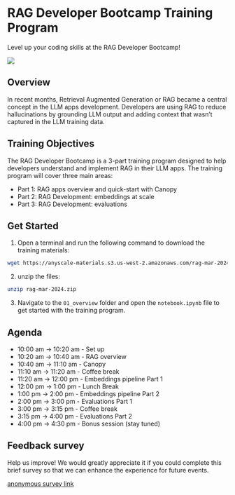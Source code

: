 # RAG Developer Bootcamp Training Program

Level up your coding skills at the RAG Developer Bootcamp!

<img src="https://img.evbuc.com/https%3A%2F%2Fcdn.evbuc.com%2Fimages%2F693207549%2F1858223624353%2F1%2Foriginal.20240208-192428?w=940&auto=format%2Ccompress&q=75&sharp=10&rect=0%2C0%2C2160%2C1080&s=b6c48669e4026108c2a56859d5b38d1e">


## Overview

In recent months, Retrieval Augmented Generation or RAG became a central concept in the LLM apps development. Developers are using RAG to reduce hallucinations by grounding LLM output and adding context that wasn’t captured in the LLM training data.


## Training Objectives

The RAG Developer Bootcamp is a 3-part training program designed to help developers understand and implement RAG in their LLM apps. The training program will cover three main areas:
- Part 1: RAG apps overview and quick-start with Canopy
- Part 2: RAG Development: embeddings at scale
- Part 3: RAG Development: evaluations

## Get Started

1. Open a terminal and run the following command to download the training materials:

```bash
wget https://anyscale-materials.s3.us-west-2.amazonaws.com/rag-mar-2024.zip
```

2. unzip the files:

```bash
unzip rag-mar-2024.zip
```

3. Navigate to the `01_overview` folder and open the `notebook.ipynb` file to get started with the training program.

## Agenda

* 10:00 am -> 10:20 am - Set up
* 10:20 am -> 10:40 am - RAG overview
* 10:40 am -> 11:10 am - Canopy
* 11:10 am -> 11:20 am - Coffee break
* 11:20 am -> 12:00 pm - Embeddings pipeline Part 1
* 12:00 pm -> 1:00 pm - Lunch Break
* 1:00 pm -> 2:00 pm - Embeddings pipeline Part 2
* 2:00 pm -> 3:00 pm - Evaluations Part 1
* 3:00 pm -> 3:15 pm - Coffee break
* 3:15 pm -> 4:00 pm - Evaluations Part 2
* 4:00 pm -> 4:30 pm - Bonus session (stay tuned)

## Feedback survey

Help us improve! We would greatly appreciate it if you could complete this brief survey so that we can enhance the experience for future events.

[anonymous survey link](https://forms.gle/X18J4w5VypYKFTkm8)
